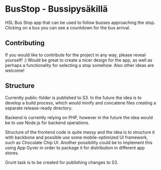 BusStop - Bussipysäkillä
========================

HSL Bus Stop app that can be used to follow busses approaching the stop. Clicking on a bus you can see a countdown for the bus arrival.

## Contributing

If you would like to contribute for the project in any way, please reveal yourself! :) Would be great to create a nicer design for the app, as well as perhaps a functionality for selecting a stop somehow. Also other ideas are welcome!


## Structure

Currently public-folder is published to S3. In the future the idea is to develop a build process, which would minify and concatene files creating a separate release-ready directory.

Backend is currently relying on PHP, however in the future the idea would be to use Node.js for backend operations.

Structure of the frontend code is quite messy and the idea is to structure it with backbone and possible use some mobile-optimized UI framework, such as Chocolate Chip UI. Another possibility could be to implement this using App Gyver in order to package it for distribution in different app stores.

Grunt task is to be created for publishing changes to S3.